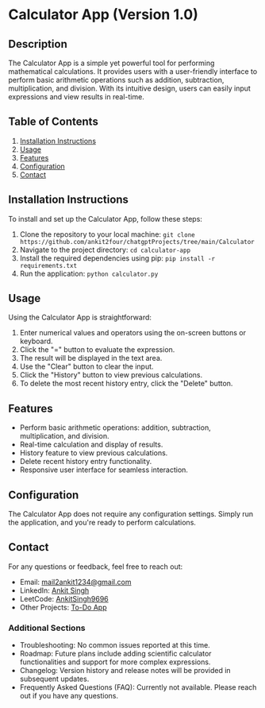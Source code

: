 # Calculator App (Version 1.0)

## Description
The Calculator App is a simple yet powerful tool for performing mathematical calculations. It provides users with a user-friendly interface to perform basic arithmetic operations such as addition, subtraction, multiplication, and division. With its intuitive design, users can easily input expressions and view results in real-time.

## Table of Contents
1. [Installation Instructions](#installation-instructions)
2. [Usage](#usage)
3. [Features](#features)
4. [Configuration](#configuration)
5. [Contact](#contact)

## Installation Instructions
To install and set up the Calculator App, follow these steps:
1. Clone the repository to your local machine: `git clone https://github.com/ankit2four/chatgptProjects/tree/main/Calculator`
2. Navigate to the project directory: `cd calculator-app`
3. Install the required dependencies using pip: `pip install -r requirements.txt`
4. Run the application: `python calculator.py`

## Usage
Using the Calculator App is straightforward:
1. Enter numerical values and operators using the on-screen buttons or keyboard.
2. Click the "=" button to evaluate the expression.
3. The result will be displayed in the text area.
4. Use the "Clear" button to clear the input.
5. Click the "History" button to view previous calculations.
6. To delete the most recent history entry, click the "Delete" button.

## Features
- Perform basic arithmetic operations: addition, subtraction, multiplication, and division.
- Real-time calculation and display of results.
- History feature to view previous calculations.
- Delete recent history entry functionality.
- Responsive user interface for seamless interaction.

## Configuration
The Calculator App does not require any configuration settings. Simply run the application, and you're ready to perform calculations.

## Contact
For any questions or feedback, feel free to reach out:
- Email: mail2ankit1234@gmail.com
- LinkedIn: [Ankit Singh](https://www.linkedin.com/in/ankit-singh-638733243/)
- LeetCode: [AnkitSingh9696](https://leetcode.com/AnkitSingh9696/)
- Other Projects: [To-Do App](https://ankit2four.github.io/todo)

### Additional Sections
- Troubleshooting: No common issues reported at this time.
- Roadmap: Future plans include adding scientific calculator functionalities and support for more complex expressions.
- Changelog: Version history and release notes will be provided in subsequent updates.
- Frequently Asked Questions (FAQ): Currently not available. Please reach out if you have any questions.
